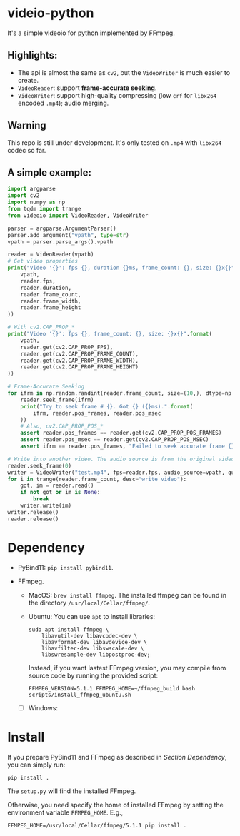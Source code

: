 # videio-python
It's a simple videoio for python implemented by FFmpeg.

## Highlights:
- The api is almost the same as `cv2`, but the `VideoWriter` is much easier to create.
- `VideoReader`: support **frame-accurate seeking**.
- `VideoWriter`: support high-quality compressing (low `crf` for `libx264` encoded `.mp4`); audio merging.

## Warning
This repo is still under development. It's only tested on `.mp4` with `libx264` codec so far.

## A simple example:
```python
import argparse
import cv2
import numpy as np
from tqdm import trange
from videoio import VideoReader, VideoWriter

parser = argparse.ArgumentParser()
parser.add_argument("vpath", type=str)
vpath = parser.parse_args().vpath

reader = VideoReader(vpath)
# Get video properties
print("Video '{}': fps {}, duration {}ms, frame_count: {}, size: {}x{}".format(
    vpath,
    reader.fps,
    reader.duration,
    reader.frame_count,
    reader.frame_width,
    reader.frame_height
))

# With cv2.CAP_PROP_*
print("Video '{}': fps {}, frame_count: {}, size: {}x{}".format(
    vpath,
    reader.get(cv2.CAP_PROP_FPS),
    reader.get(cv2.CAP_PROP_FRAME_COUNT),
    reader.get(cv2.CAP_PROP_FRAME_WIDTH),
    reader.get(cv2.CAP_PROP_FRAME_HEIGHT)
))

# Frame-Accurate Seeking
for ifrm in np.random.randint(reader.frame_count, size=(10,), dtype=np.int64):
    reader.seek_frame(ifrm)
    print("Try to seek frame # {}. Got {} ({}ms).".format(
        ifrm, reader.pos_frames, reader.pos_msec
    ))
    # Also, cv2.CAP_PROP_POS_*
    assert reader.pos_frames == reader.get(cv2.CAP_PROP_POS_FRAMES)
    assert reader.pos_msec == reader.get(cv2.CAP_PROP_POS_MSEC)
    assert ifrm == reader.pos_frames, "Failed to seek accurate frame {}!".format(ifrm)

# Write into another video. The audio source is from the original video.
reader.seek_frame(0)
writer = VideoWriter("test.mp4", fps=reader.fps, audio_source=vpath, quality="high")
for i in trange(reader.frame_count, desc="write video"):
    got, im = reader.read()
    if not got or im is None:
        break
    writer.write(im)
writer.release()
reader.release()
```

# Dependency
- PyBind11: `pip install pybind11`.
- FFmpeg.
    - MacOS: `brew install ffmpeg`. The installed ffmpeg can be found in the directory `/usr/local/Cellar/ffmpeg/`.

    - Ubuntu: You can use `apt` to install libraries:
        ```
        sudo apt install ffmpeg \
            libavutil-dev libavcodec-dev \
            libavformat-dev libavdevice-dev \
            libavfilter-dev libswscale-dev \
            libswresample-dev libpostproc-dev;
        ```
        Instead, if you want lastest FFmpeg version, you may compile from source code by running the provided script:
        ```
        FFMPEG_VERSION=5.1.1 FFMPEG_HOME=~/ffmpeg_build bash scripts/install_ffmpeg_ubuntu.sh
        ```

    - [ ] Windows:

# Install
If you prepare PyBind11 and FFmpeg as described in *Section Dependency*, you can simply run:
```
pip install .
```
The `setup.py` will find the installed FFmpeg.

Otherwise, you need specify the home of installed FFmpeg by setting the environment variable `FFMPEG_HOME`. E.g.,
```
FFMPEG_HOME=/usr/local/Cellar/ffmpeg/5.1.1 pip install .
```
